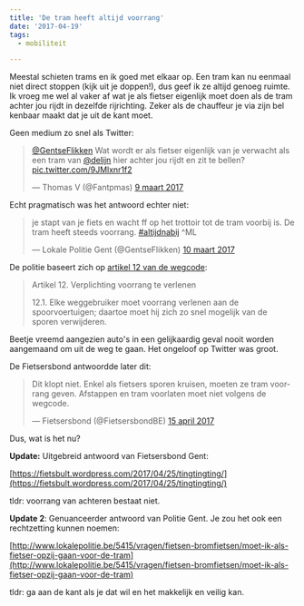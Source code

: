 ```yaml
---
title: 'De tram heeft altijd voorrang'
date: '2017-04-19'
tags:
  - mobiliteit

---
```


Meestal schieten trams en ik goed met elkaar op. Een tram kan nu eenmaal niet direct stoppen (kijk uit je doppen!), dus geef ik ze altijd genoeg ruimte.​ Ik vroeg me wel al vaker af wat je als fietser eigenlijk moet doen als de tram achter jou rijdt in dezelfde rijrichting. Zeker als de chauffeur je via zijn bel kenbaar maakt dat je uit de kant moet.

Geen medium zo snel als Twitter:
<blockquote class="twitter-tweet" data-lang="nl"><p lang="nl" dir="ltr"><a href="https://twitter.com/GentseFlikken?ref_src=twsrc%5Etfw">@GentseFlikken</a> Wat wordt er als fietser eigenlijk van je verwacht als een tram van <a href="https://twitter.com/delijn?ref_src=twsrc%5Etfw">@delijn</a> hier achter jou rijdt en zit te bellen? <a href="https://t.co/9JMlxnr1f2">pic.twitter.com/9JMlxnr1f2</a></p>&mdash; Thomas V (@Fantpmas) <a href="https://twitter.com/Fantpmas/status/839741614629216256?ref_src=twsrc%5Etfw">9 maart 2017</a></blockquote>
<script async src="https://platform.twitter.com/widgets.js" charset="utf-8"></script>

Echt pragmatisch was het antwoord echter niet:
<blockquote class="twitter-tweet" data-lang="nl"><p lang="nl" dir="ltr">je stapt van je fiets en wacht ff op het trottoir tot de tram voorbij is. De tram heeft steeds voorrang. <a href="https://twitter.com/hashtag/altijdnabij?src=hash&amp;ref_src=twsrc%5Etfw">#altijdnabij</a> ^ML</p>&mdash; Lokale Politie Gent (@GentseFlikken) <a href="https://twitter.com/GentseFlikken/status/840130728532746240?ref_src=twsrc%5Etfw">10 maart 2017</a></blockquote>
<script async src="https://platform.twitter.com/widgets.js" charset="utf-8"></script>

De politie baseert zich op [artikel 12 van de wegcode](http://wegcode.be/wetteksten/secties/kb/wegcode/171-art12):

> Artikel 12. Verplichting voorrang te verlenen</address>
> 
> 12.1. Elke weggebruiker moet voorrang verlenen aan de spoorvoertuigen; daartoe moet hij zich zo snel mogelijk van de sporen verwijderen.

Beetje vreemd aangezien auto's in een gelijkaardig geval nooit worden aangemaand om uit de weg te gaan. Het ongeloof op Twitter was groot.

De Fietsersbond antwoordde later dit:
<blockquote class="twitter-tweet" data-lang="nl"><p lang="nl" dir="ltr">Dit klopt niet. Enkel als fietsers sporen kruisen, moeten ze tram voorrang geven. Afstappen en tram voorlaten moet niet volgens de wegcode.</p>&mdash; Fietsersbond (@FietsersbondBE) <a href="https://twitter.com/FietsersbondBE/status/853326786935083008?ref_src=twsrc%5Etfw">15 april 2017</a></blockquote>
<script async src="https://platform.twitter.com/widgets.js" charset="utf-8"></script>

Dus, wat is het nu?

**Update:** Uitgebreid antwoord van Fietsersbond Gent:

[https://fietsbult.wordpress.com/2017/04/25/tingtingting/](https://fietsbult.wordpress.com/2017/04/25/tingtingting/)

tldr: voorrang van achteren bestaat niet.

**Update 2**: Genuanceerder antwoord van Politie Gent. Je zou het ook een rechtzetting kunnen noemen:

[http://www.lokalepolitie.be/5415/vragen/fietsen-bromfietsen/moet-ik-als-fietser-opzij-gaan-voor-de-tram](http://www.lokalepolitie.be/5415/vragen/fietsen-bromfietsen/moet-ik-als-fietser-opzij-gaan-voor-de-tram)

tldr: ga aan de kant als je dat wil en het makkelijk en veilig kan.
<script async src="https://platform.twitter.com/widgets.js" charset="utf-8"></script>
			


